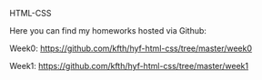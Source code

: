 
HTML-CSS

Here you can find my homeworks hosted via Github:

Week0: https://github.com/kfth/hyf-html-css/tree/master/week0

Week1: https://github.com/kfth/hyf-html-css/tree/master/week1
